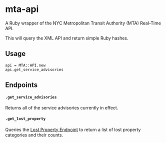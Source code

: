 # mta-api
A Ruby wrapper of the NYC Metropolitan Transit Authority (MTA) Real-Time API.

This will query the XML API and return simple Ruby hashes.

## Usage

```
api = MTA::API.new
api.get_service_advisories
```

## Endpoints

#### `.get_service_advisories`
Returns all of the service advisories currently in effect.

#### `.get_lost_property`

Queries the [Lost Property Endpoint](http://advisory.mtanyct.info/LPUWebServices/CurrentLostProperty.aspx) to return a list of lost property categories and their counts.

